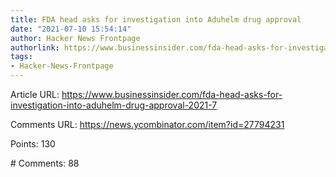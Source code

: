 ```yaml
---
title: FDA head asks for investigation into Aduhelm drug approval
date: "2021-07-10 15:54:14"
author: Hacker News Frontpage
authorlink: https://www.businessinsider.com/fda-head-asks-for-investigation-into-aduhelm-drug-approval-2021-7
tags:
- Hacker-News-Frontpage
---
```


<p>Article URL: <a href="https://www.businessinsider.com/fda-head-asks-for-investigation-into-aduhelm-drug-approval-2021-7">https://www.businessinsider.com/fda-head-asks-for-investigation-into-aduhelm-drug-approval-2021-7</a></p>
<p>Comments URL: <a href="https://news.ycombinator.com/item?id=27794231">https://news.ycombinator.com/item?id=27794231</a></p>
<p>Points: 130</p>
<p># Comments: 88</p>
